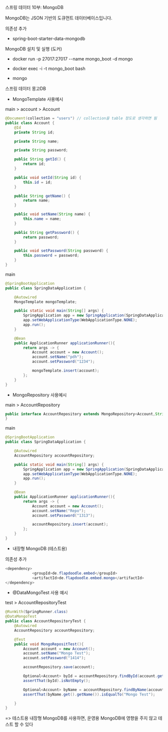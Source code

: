 스프링 데이터 10부: MongoDB

MongoDB는 JSON 기반의 도큐먼트 데이터베이스입니다.

의존성 추가

- spring-boot-starter-data-mongodb

MongoDB 설치 및 실행 (도커)

- docker run -p 27017:27017 --name mongo_boot -d mongo

- docker exec -i -t mongo_boot bash

- mongo

스프링 데이터 몽고DB

- MongoTemplate 사용예시

main > account > Account

```java
@Document(collection = "users") // collection을 table 정도로 생각하면 됨
public class Account {
    @Id
    private String id;

    private String name;

    private String password;

    public String getId() {
        return id;
    }

    public void setId(String id) {
        this.id = id;
    }

    public String getName() {
        return name;
    }

    public void setName(String name) {
        this.name = name;
    }

    public String getPassword() {
        return password;
    }

    public void setPassword(String password) {
        this.password = password;
    }
}
```

main 

```java
@SpringBootApplication
public class SpringDataApplication {

    @Autowired
    MongoTemplate mongoTemplate;

    public static void main(String[] args) {
        SpringApplication app = new SpringApplication(SpringDataApplication.class);
        app.setWebApplicationType(WebApplicationType.NONE);
        app.run();
    }

    @Bean
    public ApplicationRunner applicationRunner(){
        return args -> {
            Account account = new Account();
            account.setName("pdh");
            account.setPassword("1234");

            mongoTemplate.insert(account);
        };
    }
}
```

- MongoRepository 사용예시

main > AccountRepository

```java
public interface AccountRepository extends MongoRepository<Account,String> {
}
```

main 

```java
@SpringBootApplication
public class SpringDataApplication {

    @Autowired
    AccountRepository accountRepository;

    public static void main(String[] args) {
        SpringApplication app = new SpringApplication(SpringDataApplication.class);
        app.setWebApplicationType(WebApplicationType.NONE);
        app.run();
    }

    @Bean
    public ApplicationRunner applicationRunner(){
        return args -> {
            Account account = new Account();
            account.setName("Repo");
            account.setPassword("1313");

            accountRepository.insert(account);
        };
    }
}
```



- 내장형 MongoDB (테스트용)

의존성 추가

```java
<dependency>
            <groupId>de.flapdoodle.embed</groupId>
            <artifactId>de.flapdoodle.embed.mongo</artifactId>
</dependency>

```

- @DataMongoTest 사용 예시

test > AccountRepositoryTest

```java
@RunWith(SpringRunner.class)
@DataMongoTest
public class AccountRepositoryTest {
    @Autowired
    AccountRepository accountRepository;

    @Test
    public void MongoRepositTest(){
        Account account = new Account();
        account.setName("Mongo Test");
        account.setPassword("1414");

        accountRepository.save(account);

        Optional<Account> byId = accountRepository.findById(account.getId());
        assertThat(byId).isNotEmpty();

        Optional<Account> byName = accountRepository.findByName(account.getName());
        assertThat(byName.get().getName()).isEqualTo("Mongo Test");

    }
}
```

=> 테스트용 내장형 MongoDB를 사용하면, 운영용 MongoDB에 영향을 주지 않고 테스트 할 수 있다
